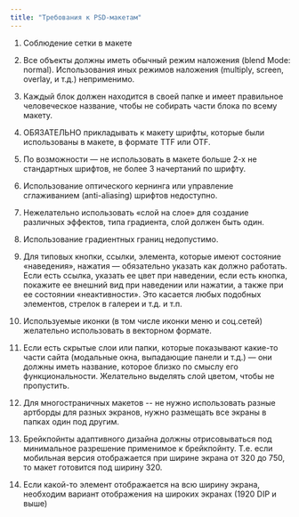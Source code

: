 ```yaml
---
title: "Требования к PSD-макетам"
---
```


1. Соблюдение сетки в макете

1. Все объекты должны иметь обычный режим наложения (blend Mode: normal). Использования иных режимов наложения
  (multiply, screen, overlay, и т.д.) неприменимо.
1. Каждый блок должен находится в своей папке и имеет правильное человеческое название,
  чтобы не собирать части блока по
  всему макету.
1. ОБЯЗАТЕЛЬНО прикладывать к макету шрифты, которые были использованы в макете, в формате TTF или OTF.
1. По возможности — не использовать в макете больше 2-х не стандартных шрифтов, не более 3 начертаний по шрифту.
1. Использование оптического кернинга или управление сглаживанием (anti-aliasing) шрифтов недоступно.
1. Нежелательно использовать «слой на слое» для создание различных эффектов, типа градиента, слой должен быть один.
1. Использование градиентных границ недопустимо.
1. Для типовых кнопки, ссылки, элемента, которые имеют состояние «наведения», нажатия — обязательно указать как должно
  работать. Если есть ссылка, указать ее цвет при наведении, если есть кнопка, покажите ее внешний вид при наведении
  или нажатии, а также при ее состоянии «неактивности». Это касается любых подобных элементов, стрелок в галереи
  и т.д. и т.п.
1. Используемые иконки (в том числе иконки меню и соц.сетей) желательно использовать в векторном формате.

1. Если есть скрытые слои или папки, которые показывают какие-то части сайта (модальные окна, выпадающие панели и т.д.)
  — они должны иметь название, которое близко по смыслу его функциональности. Желательно выделять слой цветом, чтобы
  не пропустить.
1. Для многостраничных макетов -- не нужно использовать разные артборды для разных экранов, нужно размещать все экраны
  в папках один под другим.
1. Брейкпойнты адаптивного дизайна должны отрисовываться под минимальное разрешение применимое к брейкпойнту. Т.е. если
  мобильная версия отображается при ширине экрана от 320 до 750, то макет готовится под ширину 320.
1. Если какой-то элемент отображается на всю ширину экрана, необходим вариант отображения на широких экранах
  (1920 DIP и выше)
